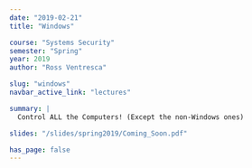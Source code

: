 ```yaml
---
date: "2019-02-21"
title: "Windows"

course: "Systems Security"
semester: "Spring"
year: 2019
author: "Ross Ventresca"

slug: "windows"
navbar_active_link: "lectures"

summary: |
  Control ALL the Computers! (Except the non-Windows ones)

slides: "/slides/spring2019/Coming_Soon.pdf"

has_page: false
---
```

